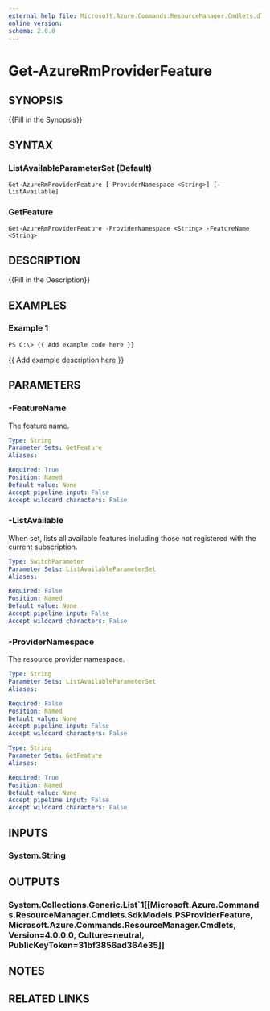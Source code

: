 ```yaml
---
external help file: Microsoft.Azure.Commands.ResourceManager.Cmdlets.dll-Help.xml
online version: 
schema: 2.0.0
---
```


# Get-AzureRmProviderFeature

## SYNOPSIS
{{Fill in the Synopsis}}

## SYNTAX

### ListAvailableParameterSet (Default)
```
Get-AzureRmProviderFeature [-ProviderNamespace <String>] [-ListAvailable]
```

### GetFeature
```
Get-AzureRmProviderFeature -ProviderNamespace <String> -FeatureName <String>
```

## DESCRIPTION
{{Fill in the Description}}

## EXAMPLES

### Example 1
```
PS C:\> {{ Add example code here }}
```

{{ Add example description here }}

## PARAMETERS

### -FeatureName
The feature name.

```yaml
Type: String
Parameter Sets: GetFeature
Aliases: 

Required: True
Position: Named
Default value: None
Accept pipeline input: False
Accept wildcard characters: False
```

### -ListAvailable
When set, lists all available features including those not registered with the current subscription.

```yaml
Type: SwitchParameter
Parameter Sets: ListAvailableParameterSet
Aliases: 

Required: False
Position: Named
Default value: None
Accept pipeline input: False
Accept wildcard characters: False
```

### -ProviderNamespace
The resource provider namespace.

```yaml
Type: String
Parameter Sets: ListAvailableParameterSet
Aliases: 

Required: False
Position: Named
Default value: None
Accept pipeline input: False
Accept wildcard characters: False
```

```yaml
Type: String
Parameter Sets: GetFeature
Aliases: 

Required: True
Position: Named
Default value: None
Accept pipeline input: False
Accept wildcard characters: False
```

## INPUTS

### System.String


## OUTPUTS

### System.Collections.Generic.List`1[[Microsoft.Azure.Commands.ResourceManager.Cmdlets.SdkModels.PSProviderFeature, Microsoft.Azure.Commands.ResourceManager.Cmdlets, Version=4.0.0.0, Culture=neutral, PublicKeyToken=31bf3856ad364e35]]


## NOTES

## RELATED LINKS

